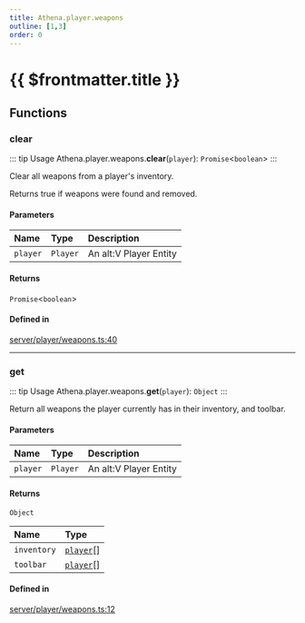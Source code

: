 ```yaml
---
title: Athena.player.weapons
outline: [1,3]
order: 0
---
```


# {{ $frontmatter.title }}


## Functions

### clear

::: tip Usage
Athena.player.weapons.**clear**(`player`): `Promise`<`boolean`\>
:::

Clear all weapons from a player's inventory.

Returns true if weapons were found and removed.

#### Parameters

| Name | Type | Description |
| :------ | :------ | :------ |
| `player` | `Player` | An alt:V Player Entity |

#### Returns

`Promise`<`boolean`\>

#### Defined in

[server/player/weapons.ts:40](https://github.com/Stuyk/altv-athena/blob/4bfd806/src/core/server/player/weapons.ts#L40)

___

### get

::: tip Usage
Athena.player.weapons.**get**(`player`): `Object`
:::

Return all weapons the player currently has in their inventory, and toolbar.

#### Parameters

| Name | Type | Description |
| :------ | :------ | :------ |
| `player` | `Player` | An alt:V Player Entity |

#### Returns

`Object`

| Name | Type |
| :------ | :------ |
| `inventory` | [`player`](server_config.md#player)[] |
| `toolbar` | [`player`](server_config.md#player)[] |

#### Defined in

[server/player/weapons.ts:12](https://github.com/Stuyk/altv-athena/blob/4bfd806/src/core/server/player/weapons.ts#L12)
